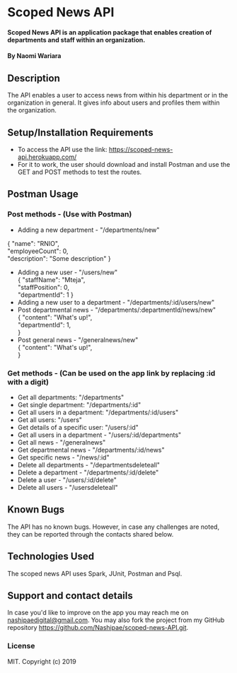 # Scoped News API
#### Scoped News API is an application package that enables creation of departments and staff within an organization.
#### By **Naomi Wariara**
## Description
The API enables a user to access news from within his department or in the organization in general. It gives info about users and profiles them within the organization. 
## Setup/Installation Requirements
* To access the API use the link: https://scoped-news-api.herokuapp.com/
* For it to work, the user should download and install Postman and use the GET and POST methods to test the routes.

## Postman Usage
### Post  methods - (Use with Postman)
* Adding a new department - "/departments/new"

{
"name": "RNIO",    
"employeeCount": 0,     
"description": "Some description"
}
* Adding a new user - "/users/new"  
{
"staffName": "Mteja",    
"staffPosition": 0,     
"departmentId": 1
}
* Adding a new user to a department - "/departments/:id/users/new"
* Post departmental news - "/departments/:departmentId/news/new"    
{
"content": "What's up!",    
"departmentId": 1,     
}
* Post general news - "/generalnews/new"    
{
"content": "What's up!",       
}



### Get methods - (Can be used on the app link by replacing :id with a digit)
* Get all departments: "/departments"
* Get single department: "/departments/:id"
* Get all users in a department: "/departments/:id/users"
* Get all users: "/users"
* Get details of a specific user: "/users/:id"
* Get all users in a department - "/users/:id/departments"
* Get all news - "/generalnews"
* Get departmental news - "/departments/:id/news"
* Get specific news - "/news/:id"
* Delete all departments - "/departmentsdeleteall"
* Delete a department - "/departments/:id/delete"
* Delete a user - "/users/:id/delete"
* Delete all users - "/usersdeleteall"




## Known Bugs
The API has no known bugs. However, in case any challenges are noted, they can be reported through the contacts shared below.
## Technologies Used
The scoped news API uses Spark, JUnit, Postman and Psql. 
## Support and contact details
In case you'd like to improve on the app you may reach me on nashipaedigital@gmail.com. You may also fork the project from my GitHub repository https://github.com/Nashipae/scoped-news-API.git.
 
### License
MIT.
Copyright (c) 2019 